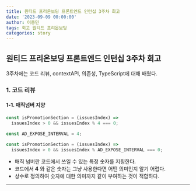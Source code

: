 ```yaml
---
title: 원티드 프리온보딩 프론트엔드 인턴십 3주차 회고
date: '2023-09-09 00:00:00'
author: 이용민
tags: 회고 원티드 프리온보딩
categories: story
---
```


## 원티드 프리온보딩 프론트엔드 인턴십 3주차 회고

3주차에는 코드 리뷰, contextAPI, 의존성, TypeScript에 대해 배웠다.

### 1. 코드 리뷰

#### 1-1. 매직넘버 지양

```ts
const isPromotionSection = (issuesIndex) =>
  issuesIndex > 0 && issuesIndex % 4 === 0;
```

```ts
const AD_EXPOSE_INTERVAL = 4;

const isPromotionSection = (issuesIndex) =>
  issuesIndex > 0 && issuesIndex % AD_EXPOSE_INTERVAL === 0;
```

- 매직 넘버란 코드에서 쓰일 수 있는 특정 숫자를 지칭한다.  
- 코드에서 **4** 와 같은 숫자는 그냥 사용한다면 어떤 의미인지 알기 어렵다.
- 상수로 정의하여 숫자에 대한 의미까지 같이 부여하는 것이 적합하다.


---
